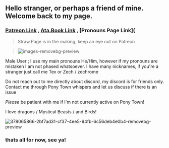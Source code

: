 ## Hello stranger, or perhaps a friend of mine. Welcome back to my page.
### [Patreon Link](patreon.com/Reded72) , [Ata.Book Link](https://techniz.atabook.org/) , [Pronouns Page Link](
> Straw.Page is in the making, keep an eye out on Patreon

> ![images-removebg-preview](https://github.com/user-attachments/assets/7673177e-71ff-4b5d-b20b-f22d9af255d5)

Male User ; I use my main pronouns He/Him, however if my pronouns are mistaken I am not phased whatsoever.
I have many nicknames, if you're a stranger just call me Tex or Zech / zechrome

 Do not reach out to me directly about discord, my discord is for friends only. Contact me through Pony Town whispers and let us discuss if there is an issue

*Please* be patient with me if I'm not currently active on Pony Town!

I love dragons / Mystical Beasts / and Birds!

![378065866-2bf7ad31-cf37-4ee5-94fb-6c56deb4e0b4-removebg-preview](https://github.com/user-attachments/assets/d6283738-6dfd-4a2d-b3ba-82c2e2b3e678)

### thats all for now, see ya!
